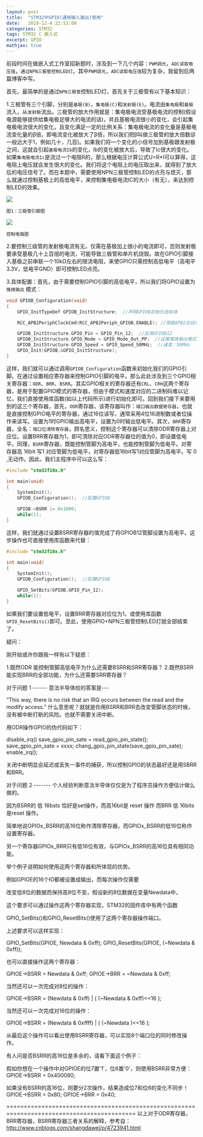 ```yaml
---
layout: post
title:  "STM32中GPIO(通用输入输出)使用"
date:   2018-12-4 22:52:00
categories: STM32
tags: STM32 C 嵌入式
excerpt: GPIO
mathjax: true
---
```


前段时间在做嵌入式工作室招新题时，涉及到一下几个内容：`PWM调光`，`ADC读取电压值`，`通过NPN三极管控制LED灯`。其中`PWM调光`，`ADC读取电压值`较为复杂，我留到后两篇博客中写。

首先，最简单的是通过`NPN三极管`控制LED灯，首先关于三极管有以下基本知识：

1.三极管有三个引脚，分别是`基极(B)`，`集电极(C)`和`发射极(E)`。电流由`集电极`和`基极`流入，从`发射极`流出。三极管的放大作用就是：集电极电流受基极电流的控制(假设电源能够提供给集电极足够大的电流的话)，并且基极电流很小的变化，会引起集电极电流很大的变化，且变化满足一定的比例关系：集电极电流的变化量是基极电流变化量的β倍，即电流变化被放大了β倍，所以我们把β叫做三极管的放大倍数(β一般远大于1，例如几十，几百)。如果我们将一个变化的小信号加到基极跟发射极之间，这就会引起`基极电流Ib`的变化，Ib的变化被放大后，导致了Ic很大的变化。如果`集电极电流Ic`是流过一个电阻R的，那么根据电压计算公式U=R*I可以算得，这电阻上电压就会发生很大的变化。我们将这个电阻上的电压取出来，就得到了放大后的电压信号了。而在本题中，需要使用NPN三极管控制LED的点亮与熄灭，那么就通过控制基极上的高低电平，来控制集电极电流IC的大小（有无），来达到控制LED的效果。

![](https://i.imgur.com/UWe1tYk.jpg)

`图1：三极管引脚图`

![](https://i.imgur.com/K6ikYHj.png)

`控制电路图`

2.要控制三级管的发射极电流有无，仅需在基极加上很小的电流即可，否则发射极要承受基极几十上百倍的电流，可能导致三极管和单片机烧毁。故在GPIO引脚接入基极之前串联一个10kΩ左右的限流电阻，来使GPIO只需控制高低电平（高电平3.3V，低电平GND）即可控制LED点亮。

3.具体配置：首先，由于需要控制GPIO引脚的高低电平，所以我们将GPIO设置为 `推挽输出` 模式：

```c
void GPIOB_Configuration(void)
{
	GPIO_InitTypeDef GPIOB_InitStructure;  //声明GPIOB初始化结构体

	RCC_APB2PeriphClockCmd(RCC_APB2Periph_GPIOB,ENABLE); //使能APB2总线外设GPIOB时钟

	GPIOB_InitStructure.GPIO_Pin = GPIO_Pin_12;  //启用GPIOB12
	GPIOB_InitStructure.GPIO_Mode = GPIO_Mode_Out_PP;  //设置推挽输出模式
	GPIOB_InitStructure.GPIO_Speed = GPIO_Speed_50MHz;  //速度：50MHz
	GPIO_Init(GPIOB,&GPIO_InitStructure);
}
```

这样，我们就可以通过调用`GPIOB_Configuration`函数来初始化我们的GPIO引脚。在通过设置相应寄存器来控制GPIO引脚的电平。那么此处涉及到三个GPIO相关寄存器：`ODR`、`BRR`、`BSRR`。其实GPIO相关的寄存器还有`CRL`、`CRH`这两个寄存器，是用于配置GPIO模式的寄存器，但由于模式和速度对应的二进制码难以记忆，我们直接使用库函数(如以上代码所示)进行初始化即可。回到我们接下来要用到的这三个寄存器，首先，`ODR`寄存器，该寄存器叫作：`端口输出数据寄存器`，也就是直接控制GPIO电平的寄存器，通过16位读写，通常采用4位16进制数或者位操作来读写。设置为1时GPIO输出高电平，设置为0时输出低电平。其次，`BRR`寄存器，全名：`端口位清除寄存器`，顾名思义，控制这个寄存器可以清除ODR寄存器上对应位。设置BRR寄存器为1，即可清除对应ODR寄存器位的值为0，即设置低电平。同理，`BSRR`寄存器，既能控制管脚为高电平，也能控制管脚为低电平。对寄存器高 16bit 写1 对应管脚为低电平，对寄存器低16bit写1对应管脚为高电平。写 0 ,无动作。因此，我们主程序中可以这么写：

```c
#include "stm32f10x.h"

int main(void)
{
	SystemInit();
	GPIOB_Configuration();  //配置GPIOB

	GPIOB->BSRR |= 0x1000;
	while(1);
}
```

这样，我们就通过设置BSRR寄存器的值完成了将GPIOB12管脚设置为高电平。这步操作也可直接使用库函数来代替：

```c
#include "stm32f10x.h"

int main(void)
{
	SystemInit();
	GPIOB_Configuration();  //配置GPIOB

	GPIO_SetBits(GPIOB,GPIO_Pin_12);
	while(1);
}
```

如果我们要设置低电平，设置BRR寄存器对应位为1，或使用库函数 `GPIO_ResetBits()`即可。至此，使用GPIO+NPN三极管控制LED灯就全部结束了。


疑问：

刚开始或许你跟我一样有以下疑惑：

1.既然ODR 能控制管脚高低电平为什么还需要BSRR和SRR寄存器？
2.既然BSRR能实现BRR的全部功能，为什么还需要SRR寄存器？

对于问题 1 ------ 意法半导体给的答案是---

“This way, there is no risk that an IRQ occurs between the read and the modify access.”
什么意思呢？就就是你用BSRR和BRR去改变管脚状态的时候，没有被中断打断的风险。也就不需要关闭中断。

用ODR操作GPIO的伪代码如下：

disable_irq()
save_gpio_pin_sate = read_gpio_pin_state();
save_gpio_pin_sate = xxxx;
chang_gpio_pin_state(save_gpio_pin_sate);
enable_irq();

关闭中断明显会延迟或丢失一事件的捕获，所以控制GPIO的状态最好还是用SBRR和BRR。



对于问题 2 ------- 个人经验判断意法半导体仅仅是为了程序员操作方便估计做么做的。

因为BSRR的 低 16bsts 恰好是set操作，而高16bit是 reset 操作 而BRR 低 16bits 是reset 操作。

简单地说GPIOx_BSRR的高16位称作清除寄存器，而GPIOx_BSRR的低16位称作设置寄存器。

另一个寄存器GPIOx_BRR只有低16位有效，与GPIOx_BSRR的高16位具有相同功能。

举个例子说明如何使用这两个寄存器和所体现的优势。

例如GPIOE的16个IO都被设置成输出，而每次操作仅需要

改变低8位的数据而保持高8位不变，假设新的8位数据在变量Newdata中，

这个要求可以通过操作这两个寄存器实现，STM32的固件库中有两个函数

GPIO_SetBits()和GPIO_ResetBits()使用了这两个寄存器操作端口。

上述要求可以这样实现：

GPIO_SetBits(GPIOE, Newdata & 0xff);
GPIO_ResetBits(GPIOE, (~Newdata & 0xff));

也可以直接操作这两个寄存器：

GPIOE->BSRR = Newdata & 0xff;
GPIOE->BRR = ~Newdata & 0xff;

当然还可以一次完成对8位的操作：

GPIOE->BSRR = (Newdata & 0xff) | ( (~Newdata & 0xff)<<16 );

当然还可以一次完成对16位的操作：

GPIOE->BSRR = (Newdata & 0xffff) | ( (~Newdata )<<16 );

从最后这个操作可以看出使用BSRR寄存器，可以实现8个端口位的同时修改操作。

有人问是否BSRR的高16位是多余的，请看下面这个例子：

假如你想在一个操作中对GPIOE的位7置'1'，位6置'0'，则使用BSRR非常方便： 
  GPIOE->BSRR = 0x400080; 

如果没有BSRR的高16位，则要分2次操作，结果造成位7和位6的变化不同步！ 
  GPIOE->BSRR = 0x80; 
  GPIOE->BRR = 0x40;



===========================================================================================
以上对于ODR寄存器，BRR寄存器，BSRR寄存器三者关系的解释，参考自：http://www.cnblogs.com/shangdawei/p/4723941.html
